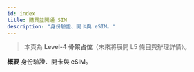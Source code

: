 ```yaml
---
id: index
title: 購買並開通 SIM
description: "身份驗證、開卡與 eSIM。"
---
```


> 本頁為 **Level-4 骨架占位**（未來將展開 L5 條目與辦理詳情）。

**概要**
身份驗證、開卡與 eSIM。
